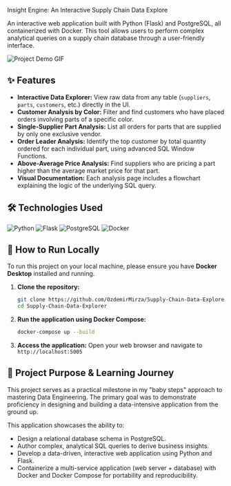  Insight Engine: An Interactive Supply Chain Data Explore

 An interactive web application built with Python (Flask) and PostgreSQL, all containerized with Docker. This tool allows users to perform complex analytical queries on a supply chain database through a user-friendly interface.

 ![Project Demo GIF](assets/demo.gif)



 ## ✨ Features

- **Interactive Data Explorer:** View raw data from any table (`suppliers`, `parts`, `customers`, etc.) directly in the UI.
- **Customer Analysis by Color:** Filter and find customers who have placed orders involving parts of a specific color.
- **Single-Supplier Part Analysis:** List all orders for parts that are supplied by only one exclusive vendor.
- **Order Leader Analysis:** Identify the top customer by total quantity ordered for each individual part, using advanced SQL Window Functions.
- **Above-Average Price Analysis:** Find suppliers who are pricing a part higher than the average market price for that part.
- **Visual Documentation:** Each analysis page includes a flowchart explaining the logic of the underlying SQL query.


## 🛠️ Technologies Used
![Python](https://img.shields.io/badge/python-3.9-blue.svg?logo=python&logoColor=white)
![Flask](https://img.shields.io/badge/flask-%23000.svg?logo=flask&logoColor=white)
![PostgreSQL](https://img.shields.io/badge/postgresql-%23316192.svg?logo=postgresql&logoColor=white)
![Docker](https://img.shields.io/badge/docker-%230db7ed.svg?logo=docker&logoColor=white)



## 🚀 How to Run Locally

To run this project on your local machine, please ensure you have **Docker Desktop** installed and running.

1.  **Clone the repository:**
    ```bash
    git clone https://github.com/OzdemirMirza/Supply-Chain-Data-Explorer.git
    cd Supply-Chain-Data-Explorer
    ```

2.  **Run the application using Docker Compose:**
    ```bash
    docker-compose up --build
    ```

3.  **Access the application:**
    Open your web browser and navigate to `http://localhost:5005`





 ## 🎯 Project Purpose & Learning Journey

This project serves as a practical milestone in my "baby steps" approach to mastering Data Engineering. The primary goal was to demonstrate proficiency in designing and building a data-intensive application from the ground up.

This application showcases the ability to:
- Design a relational database schema in PostgreSQL.
- Author complex, analytical SQL queries to derive business insights.
- Develop a data-driven, interactive web application using Python and Flask.
- Containerize a multi-service application (web server + database) with Docker and Docker Compose for portability and reproducibility.
